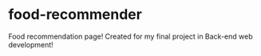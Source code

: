 # food-recommender
Food recommendation page!
Created for my final project in Back-end web development!
